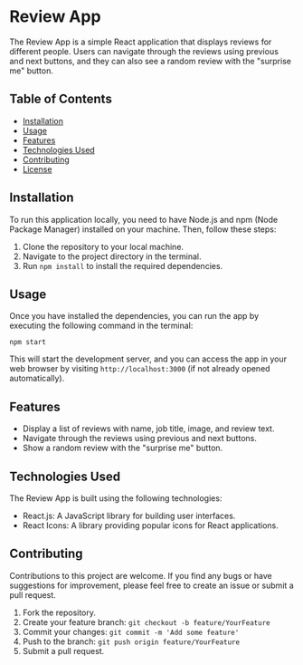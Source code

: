 # Review App

The Review App is a simple React application that displays reviews for different people. Users can navigate through the reviews using previous and next buttons, and they can also see a random review with the "surprise me" button.

## Table of Contents

- [Installation](#installation)
- [Usage](#usage)
- [Features](#features)
- [Technologies Used](#technologies-used)
- [Contributing](#contributing)
- [License](#license)

## Installation

To run this application locally, you need to have Node.js and npm (Node Package Manager) installed on your machine. Then, follow these steps:

1. Clone the repository to your local machine.
2. Navigate to the project directory in the terminal.
3. Run `npm install` to install the required dependencies.

## Usage

Once you have installed the dependencies, you can run the app by executing the following command in the terminal:

```
npm start
```

This will start the development server, and you can access the app in your web browser by visiting `http://localhost:3000` (if not already opened automatically).

## Features

- Display a list of reviews with name, job title, image, and review text.
- Navigate through the reviews using previous and next buttons.
- Show a random review with the "surprise me" button.

## Technologies Used

The Review App is built using the following technologies:

- React.js: A JavaScript library for building user interfaces.
- React Icons: A library providing popular icons for React applications.

## Contributing

Contributions to this project are welcome. If you find any bugs or have suggestions for improvement, please feel free to create an issue or submit a pull request.

1. Fork the repository.
2. Create your feature branch: `git checkout -b feature/YourFeature`
3. Commit your changes: `git commit -m 'Add some feature'`
4. Push to the branch: `git push origin feature/YourFeature`
5. Submit a pull request.
